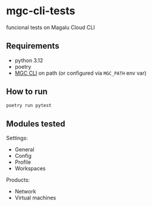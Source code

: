 # mgc-cli-tests
funcional tests on Magalu Cloud CLI

## Requirements
- python 3.12
- poetry
- [MGC CLI](https://github.com/MagaluCloud/mgccli/) on path (or configured via `MGC_PATH` env var)

## How to run

```bash
poetry run pytest
```

## Modules tested

Settings:
- General
- Config
- Profile
- Workspaces

Products:
- Network
- Virtual machines
